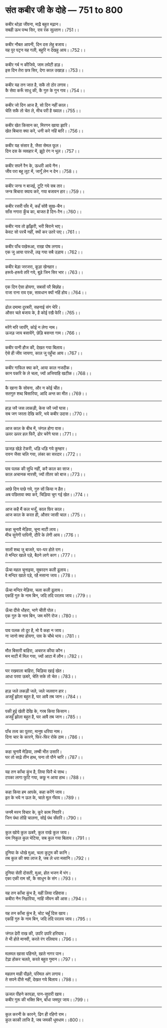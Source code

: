 # **संत कबीर जी के दोहे — 751 to 800**

कबीर थोड़ा जीवना, माढ़ै बहुत मढ़ान।\
सबही ऊभ पन्थ सिर, राव रंक सुल्तान।।751।।

---

कबीर नौबत आपनी, दिन दस लेहु बजाय।\
यह पुर पटृन यह गली, बहुरि न देखहु आय।।752।।

---

कबीर गर्ब न कीजिये, जाम लपेटी हाड़।\
इस दिन तेरा छत्र सिर, देगा काल उखाड़।।753।।

---

कबीर यह तन जात है, सकै तो ठोर लगाव।\
कै सेवा करूँ साधु की, कै गुरु के गुन गाव।।754।।

---

कबीर जो दिन आज है, सो दिन नहीं काल।\
चेति सकै तो चेत ले, मीच परी है ख्याल।।755।।

---

कबीर खेत किसान का, मिरगन खाया झारि।\
खेत बिचारा क्या करे, धनी करे नहिं बारि।।756।।

---

कबीर यह संसार है, जैसा सेमल फूल।\
दिन दस के व्यवहार में, झूठे रंग न भूल।।757।।

---

कबीर सपनें रैन के, ऊधरी आये नैन।\
जीव परा बहू लूट में, जागूँ लेन न देन।।758।।

---

कबीर जन्त्र न बाजई, टूटि गये सब तार।\
जन्त्र बिचारा क्याय करे, गया बजावन हार।।759।।

---

कबीर रसरी पाँव में, कहँ सोवै सुख-चैन।\
साँस नगारा कुँच का, बाजत है दिन-रैन।।760।।

---

कबीर नाव तो झाँझरी, भरी बिराने भाए।\
केवट सो परचै नहीं, क्यों कर उतरे पाए।।761।।

---

कबीर पाँच पखेरूआ, राखा पोष लगाय।\
एक जु आया पारधी, लइ गया सबै उड़ाय।।762।।

---

कबीर बेड़ा जरजरा, कूड़ा खेनहार।\
हरूये-हरूये तरि गये, बूड़े जिन सिर भार।।763।।

---

एक दिन ऐसा होयगा, सबसों परै बिछोह।\
राजा राना राव एक, सावधान क्यों नहिं होय।।764।।

---

ढोल दमामा दुरबरी, सहनाई संग भेरि।\
औसर चले बजाय के, है कोई रखै फेरि।।765।।

---

मरेंगे मरि जायँगे, कोई न लेगा नाम।\
ऊजड़ जाय बसायेंगे, छेड़ि बसन्ता गाम।।766।।

---

कबीर पानी हौज की, देखत गया बिलाय।\
ऐसे ही जीव जायगा, काल जु पहुँचा आय।।767।।

---

कबीर गाफिल क्या करे, आया काल नजदीक।\
कान पकरि के ले चला, ज्यों अजियाहि खटीक।।768।।

---

कै खाना कै सोवना, और न कोई चीत।\
सतगुरु शब्द बिसारिया, आदि अन्त का मीत।।769।।

---

हाड़ जरै जस लाकड़ी, केस जरै ज्यों घास।\
सब जग जरता देखि करि, भये कबीर उदास।।770।।

---

आज काल के बीच में, जंगल होगा वास।\
ऊपर ऊपर हल फिरै, ढोर चरेंगे घास।।771।।

---

ऊजड़ खेड़े टेकरी, धड़ि धड़ि गये कुम्हार।\
रावन जैसा चलि गया, लंका का सरदार।।772।।

---

पाव पलक की सुधि नहीं, करै काल का साज।\
काल अचानक मारसी, ज्यों तीतर को बाज।।773।।

---

आछे दिन पाछे गये, गुरु सों किया न हैत।\
अब पछितावा क्या करे, चिड़िया चुग गई खेत।।774।।

---

आज कहै मैं कल भजूँ, काल फिर काल।\
आज काल के करत ही, औसर जासी चाल।।775।।

---

कहा चुनावै मेड़िया, चूना माटी लाय।\
मीच सुनेगी पापिनी, दौरि के लेगी आय।।776।।

---

सातों शब्द जु बाजते, घर-घर होते राग।\
ते मन्दिर खाले पड़े, बैठने लागे काग।।777।।

---

ऊँचा महल चुनाइया, सुबरदन कली ढुलाय।\
वे मन्दिर खाले पड़े, रहै मसाना जाय।।778।।

---

ऊँचा मन्दिर मेड़िया, चला कली ढुलाय।\
एकहिं गुरु के नाम बिन, जदि तदि परलय जाय।।779।।

---

ऊँचा दीसे धौहरा, भागे चीती पोल।\
एक गुरु के नाम बिन, जम मरेंगे रोज।।780।।

---

पाव पलक तो दूर है, मो पै कहा न जाय।\
ना जानो क्या होयगा, पाव के चौथे भाय।।781।।

---

मौत बिसारी बाहिरा, अचरज कीया कौन।\
मन माटी में मिल गया, ज्यों आटा में लौन।।782।।

---

घर रखवाला बाहिरा, चिड़िया खाई खेत।\
आधा परवा ऊबरे, चेति सके तो चेत।।783।।

---

हाड़ जले लकड़ी जले, जले जलवान हार।\
अजहुँ झोला बहुत है, घर आवै तब जान।।784।।

---

पकी हुई खेती देखि के, गरब किया किसान।\
अजहुँ झोला बहुत है, घर आवै तब जान।।785।।

---

पाँच तत्व का पूतरा, मानुष धरिया नाम।\
दिना चार के कारने, फिर-फिर रोके ठाम।।786।।

---

कहा चुनावै मेड़िया, लम्बी भीत उसारि।\
घर तो साढ़े तीन हाथ, घना तो पौने चारि।।787।।

---

यह तन काँचा कुंभ है, लिया फिरै थे साथ।\
टपका लागा फुटि गया, कछु न आया हाथ।।788।।

---

कहा किया हम आपके, कहा करेंगे जाय।\
इत के भये न ऊत के, चाले मूल गँवाय।।789।।

---

जनमै मरन विचार के, कूरे काम निवारि।\
जिन पंथा तोहि चालना, सोई पंथ सँवारि।।790।।

---

कुल खोये कुल ऊबरै, कुल राखे कुल जाय।\
राम निकुल कुल भेटिया, सब कुल गया बिलाय।।791।।

---

दुनिया के धोखे मुआ, चला कुटुम की कानि।\
तब कुल की क्या लाज है, जब ले धरा मसानि।।792।।

---

दुनिया सेती दोसती, मुआ, होत भजन में भंग।\
एका एकी राम सों, कै साधुन के संग।।793।।

---

यह तन काँचा कुंभ है, यहीं लिया रहिवास।\
कबीरा नैन निहारिया, नाहिं जीवन की आस।।794।।

---

यह तन काँचा कुंभ है, चोट चहूँ दिस खाय।\
एकहिं गुरु के नाम बिन, जदि तदि परलय जाय।।795।।

---

जंगल ढेरी राख की, उपरि उपरि हरियाय।\
ते भी होते मानवी, करते रंग रलियाय।।796।।

---

मलमल खासा पहिनते, खाते नागर पान।\
टेढ़ा होकर चलते, करते बहुत गुमान।।797।।

---

महलन माही पौढ़ते, परिमल अंग लगाय।\
ते सपने दीसे नहीं, देखत गये बिलाय।।798।।

---

ऊजल पीहने कापड़ा, पान-सुपारी खाय।\
कबीर गुरू की भक्ति बिन, बाँधा जमपुर जाय।।799।।

---

कुल करनी के कारने, ढिग ही रहिगो राम।\
कुल काकी लाजि है, जब जमकी धूमधाम।।800।।